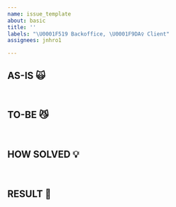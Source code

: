 ```yaml
---
name: issue_template
about: basic
title: ''
labels: "\U0001F519 Backoffice, \U0001F9DA‍♀️ Client"
assignees: jnhro1

---
```


## AS-IS  🙀

<br>

## TO-BE 😼

<br>

## HOW SOLVED 💡

<br>

## RESULT 👏
